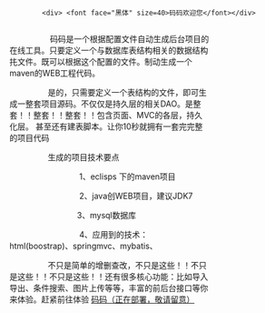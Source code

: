 			<div> <font face="黑体" size=40>码码欢迎您</font></div> 
  <div class="text-left strp-div-cnt"  style="width:70%;display:inline-block;">
		   <p style="text-indent:40px;">
		       &nbsp &nbsp &nbsp &nbsp 码码是一个根据配置文件自动生成后台项目的在线工具。只要定义一个与数据库表结构相关的数据结构扥文件。既可以根据这个配置的文件。制动生成一个maven的WEB工程代码。
	</p><p style="text-indent:40px;">
		       &nbsp &nbsp &nbsp &nbsp是的，只需要定义一个表结构的文件，即可生成一整套项目源码。不仅仅是持久层的相关DAO。是整套！！整套！！整套！！包含页面、MVC的各层，持久化层。
		      甚至还有建表脚本。让你10秒就拥有一套完完整的项目代码</p>
<p style="text-indent:40px;">
                                &nbsp &nbsp &nbsp &nbsp生成的项目技术要点    
              </p>
              <p style="text-indent:60px;">
                 &nbsp &nbsp &nbsp &nbsp &nbsp &nbsp &nbsp &nbsp 1、eclisps 下的maven项目           
              </p>
               <p style="text-indent:60px;">
                 &nbsp &nbsp &nbsp &nbsp &nbsp &nbsp &nbsp &nbsp 2、java创WEB项目，建议JDK7
              </p>
              <p style="text-indent:60px;">
                  &nbsp &nbsp &nbsp &nbsp &nbsp &nbsp &nbsp &nbsp3、mysql数据库
              </p>
              <p style="text-indent:60px;">
                 &nbsp &nbsp &nbsp &nbsp &nbsp &nbsp &nbsp &nbsp 4、应用到的技术：html(boostrap)、springmvc、mybatis、
              </p>
              <p style="text-indent:40px;">
	 &nbsp &nbsp &nbsp &nbsp不只是简单的增删查改，不只是这些！！不只是这些！！不只是这些！！还有很多核心功能：比如导入导出、条件搜索、图片上传等等，丰富的前后台接口等你来体验。赶紧前往体验 <a href="www.baidu.com">码码（正在部署，敬请留意）</a>
              </p>	
              <p style="text-indent:40px;"> 	     
             </p>	
               <p style="text-indent:40px;"> 
              </p>
   </div>

